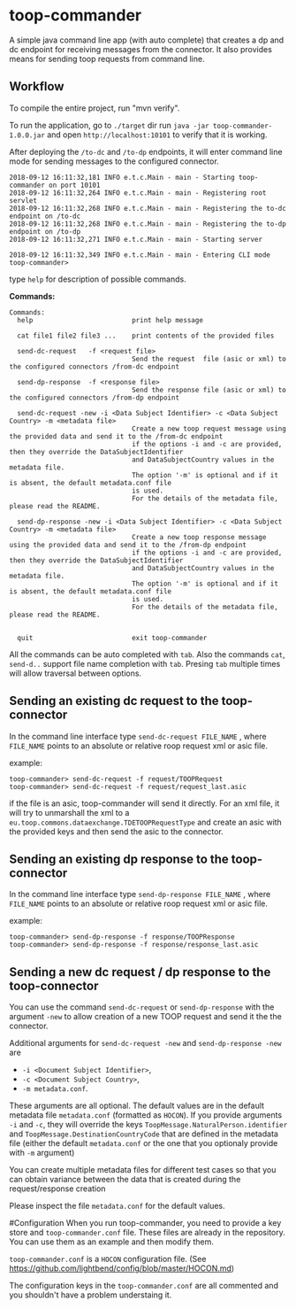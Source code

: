 # toop-commander

A simple java command line app (with auto complete) that creates a dp and dc endpoint for receiving messages from the connector. It also provides means for sending toop requests from command line. 

## Workflow

To compile the entire project, run "mvn verify".

To run the application, go to `./target` dir run `java -jar toop-commander-1.0.0.jar` and open `http://localhost:10101` to verify that it is working.

After deploying the `/to-dc` and `/to-dp` endpoints, it will enter command line mode for sending messages to the configured connector.

```
2018-09-12 16:11:32,181 INFO e.t.c.Main - main - Starting toop-commander on port 10101
2018-09-12 16:11:32,264 INFO e.t.c.Main - main - Registering root servlet
2018-09-12 16:11:32,268 INFO e.t.c.Main - main - Registering the to-dc endpoint on /to-dc
2018-09-12 16:11:32,268 INFO e.t.c.Main - main - Registering the to-dp endpoint on /to-dp
2018-09-12 16:11:32,271 INFO e.t.c.Main - main - Starting server

2018-09-12 16:11:32,349 INFO e.t.c.Main - main - Entering CLI mode
toop-commander>

```

type `help` for description of possible commands.

**Commands:**
```
Commands:
  help                         print help message

  cat file1 file2 file3 ...    print contents of the provided files

  send-dc-request   -f <request file>
                               Send the request  file (asic or xml) to the configured connectors /from-dc endpoint

  send-dp-response  -f <response file>
                               Send the response file (asic or xml) to the configured connectors /from-dp endpoint

  send-dc-request -new -i <Data Subject Identifier> -c <Data Subject Country> -m <metadata file>
                               Create a new toop request message using the provided data and send it to the /from-dc endpoint
                               if the options -i and -c are provided, then they override the DataSubjectIdentifier
                               and DataSubjectCountry values in the metadata file.
                               The option '-m' is optional and if it is absent, the default metadata.conf file
                               is used.
                               For the details of the metadata file, please read the README.

  send-dp-response -new -i <Data Subject Identifier> -c <Data Subject Country> -m <metadata file>
                               Create a new toop response message using the provided data and send it to the /from-dp endpoint
                               if the options -i and -c are provided, then they override the DataSubjectIdentifier
                               and DataSubjectCountry values in the metadata file.
                               The option '-m' is optional and if it is absent, the default metadata.conf file
                               is used.
                               For the details of the metadata file, please read the README.


  quit                         exit toop-commander

```

All the commands can be auto completed with `tab`. Also the commands `cat`, `send-d..` support file name completion with `tab`. Presing `tab` multiple times will allow traversal between options.

## Sending an existing dc request to the toop-connector

In the command line interface type `send-dc-request FILE_NAME` , where `FILE_NAME` points to an absolute or relative roop request xml or asic file.

example:
```
toop-commander> send-dc-request -f request/TOOPRequest
toop-commander> send-dc-request -f request/request_last.asic
```

if the file is an asic, toop-commander will send it directly. For an xml file, it will try to unmarshall the xml to a `eu.toop.commons.dataexchange.TDETOOPRequestType` and create an asic with the provided keys and then send the asic to the connector. 

## Sending an existing dp response to the toop-connector

In the command line interface type `send-dp-response FILE_NAME` , where `FILE_NAME` points to an absolute or relative roop request xml or asic file.

example:
```
toop-commander> send-dp-response -f response/TOOPResponse
toop-commander> send-dp-response -f response/response_last.asic
```


## Sending a new dc request / dp response to the toop-connector
You can use the command `send-dc-request` or `send-dp-response` with the argument `-new` to allow creation of a new TOOP request and send it the the connector.
 
Additional arguments for `send-dc-request -new` and `send-dp-response -new` are 
* `-i <Document Subject Identifier>`, 
* `-c <Document Subject Country>`, 
* `-m metadata.conf`. 

These arguments are all optional. The default values are in the default metadata file `metadata.conf` (formatted as `HOCON`). 
If you provide arguments `-i` and `-c`, they will override the keys `ToopMessage.NaturalPerson.identifier` and `ToopMessage.DestinationCountryCode` that are defined in the 
metadata file (either the default `metadata.conf` or the one that you optionaly provide with `-m` argument)

You can create multiple metadata files for different test cases so that you can obtain variance between the data that is created during the request/response creation

Please inspect the file `metadata.conf` for the default values.

#Configuration
When you run toop-commander, you need to provide a key store and `toop-commander.conf` file. These files are already in the repository. You can use them as an example and then modify them.

`toop-commander.conf` is a `HOCON` configuration file. (See https://github.com/lightbend/config/blob/master/HOCON.md) 

The configuration keys in the `toop-commander.conf` are all commented and you shouldn't have a problem understaing it.


